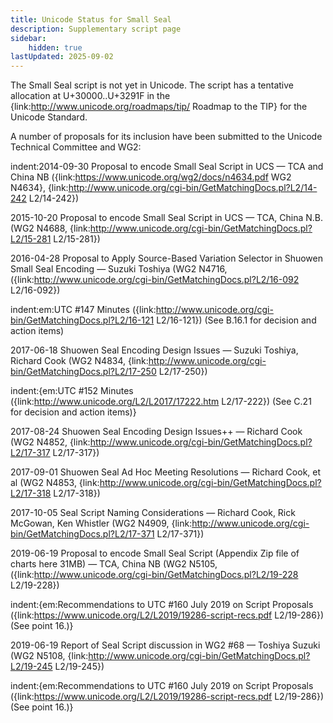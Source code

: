 ```yaml
---
title: Unicode Status for Small Seal
description: Supplementary script page
sidebar:
    hidden: true
lastUpdated: 2025-09-02
---
```


The Small Seal script is not yet in Unicode. The script has a tentative allocation at U+30000..U+3291F in the {link:http://www.unicode.org/roadmaps/tip/ Roadmap to the TIP} for the Unicode Standard.

[comment]: # (end of intro)

[comment]: # (start of blocks)



[comment]: # (end of blocks)

[comment]: # (start of chars)



[comment]: # (end of chars)

[comment]: # (start of rest)

A number of proposals for its inclusion have been submitted to the Unicode Technical Committee and WG2:

indent:2014-09-30 Proposal to encode Small Seal Script in UCS — TCA and China NB ({link:https://www.unicode.org/wg2/docs/n4634.pdf WG2 N4634}, {link:http://www.unicode.org/cgi-bin/GetMatchingDocs.pl?L2/14-242 L2/14-242})

2015-10-20 Proposal to encode Small Seal Script in UCS — TCA, China N.B. (WG2 N4688, {link:http://www.unicode.org/cgi-bin/GetMatchingDocs.pl?L2/15-281 L2/15-281})

2016-04-28 Proposal to Apply Source-Based Variation Selector in Shuowen Small Seal Encoding — Suzuki Toshiya (WG2 N4716,	({link:http://www.unicode.org/cgi-bin/GetMatchingDocs.pl?L2/16-092 L2/16-092})

indent:em:UTC #147 Minutes ({link:http://www.unicode.org/cgi-bin/GetMatchingDocs.pl?L2/16-121 L2/16-121}) (See B.16.1 for decision and action items)


2017-06-18 Shuowen Seal Encoding Design Issues — Suzuki Toshiya, Richard Cook (WG2 N4834, {link:http://www.unicode.org/cgi-bin/GetMatchingDocs.pl?L2/17-250 L2/17-250})

indent:{em:UTC #152 Minutes ({link:http://www.unicode.org/L2/L2017/17222.htm L2/17-222}) (See C.21 for decision and action items)}


2017-08-24 Shuowen Seal Encoding Design Issues++ — Richard Cook (WG2 N4852, {link:http://www.unicode.org/cgi-bin/GetMatchingDocs.pl?L2/17-317 L2/17-317})

2017-09-01 Shuowen Seal Ad Hoc Meeting Resolutions — Richard Cook, et al (WG2 N4853, {link:http://www.unicode.org/cgi-bin/GetMatchingDocs.pl?L2/17-318 L2/17-318})

2017-10-05 Seal Script Naming Considerations — Richard Cook, Rick McGowan, Ken Whistler (WG2 N4909, {link:http://www.unicode.org/cgi-bin/GetMatchingDocs.pl?L2/17-371 L2/17-371})

2019-06-19 Proposal to encode Small Seal Script (Appendix Zip file of charts here 31MB) — TCA, China NB (WG2 N5105, ({link:http://www.unicode.org/cgi-bin/GetMatchingDocs.pl?L2/19-228 L2/19-228})

indent:{em:Recommendations to UTC #160 July 2019 on Script Proposals ({link:https://www.unicode.org/L2/L2019/19286-script-recs.pdf L2/19-286}) (See point 16.)}


2019-06-19 Report of Seal Script discussion in WG2 #68 — Toshiya Suzuki (WG2 N5108, {link:http://www.unicode.org/cgi-bin/GetMatchingDocs.pl?L2/19-245 L2/19-245})

indent:{em:Recommendations to UTC #160 July 2019 on Script Proposals ({link:https://www.unicode.org/L2/L2019/19286-script-recs.pdf L2/19-286}) (See point 16.)}
